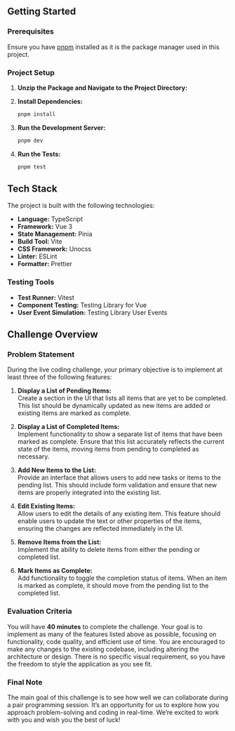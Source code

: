 
## Getting Started

### Prerequisites

Ensure you have [pnpm](https://pnpm.io/) installed as it is the package manager used in this project.

### Project Setup

1. **Unzip the Package and Navigate to the Project Directory:**

2. **Install Dependencies:**

   ```bash
   pnpm install
   ```

3. **Run the Development Server:**

   ```bash
   pnpm dev
   ```

4. **Run the Tests:**

   ```bash
   pnpm test
   ```

## Tech Stack

The project is built with the following technologies:

- **Language:** TypeScript
- **Framework:** Vue 3
- **State Management:** Pinia
- **Build Tool:** Vite
- **CSS Framework:** Unocss
- **Linter:** ESLint
- **Formatter:** Prettier

### Testing Tools

- **Test Runner:** Vitest
- **Component Testing:** Testing Library for Vue
- **User Event Simulation:** Testing Library User Events

## Challenge Overview

### Problem Statement

During the live coding challenge, your primary objective is to implement at least three of the following features:

1. **Display a List of Pending Items:**  
   Create a section in the UI that lists all items that are yet to be completed. This list should be dynamically updated as new items are added or existing items are marked as complete.

2. **Display a List of Completed Items:**  
   Implement functionality to show a separate list of items that have been marked as complete. Ensure that this list accurately reflects the current state of the items, moving items from pending to completed as necessary.

3. **Add New Items to the List:**  
   Provide an interface that allows users to add new tasks or items to the pending list. This should include form validation and ensure that new items are properly integrated into the existing list.

4. **Edit Existing Items:**  
   Allow users to edit the details of any existing item. This feature should enable users to update the text or other properties of the items, ensuring the changes are reflected immediately in the UI.

5. **Remove Items from the List:**  
   Implement the ability to delete items from either the pending or completed list.

6. **Mark Items as Complete:**  
   Add functionality to toggle the completion status of items. When an item is marked as complete, it should move from the pending list to the completed list.

### Evaluation Criteria

You will have **40 minutes** to complete the challenge. Your goal is to implement as many of the features listed above as possible, focusing on functionality, code quality, and efficient use of time. You are encouraged to make any changes to the existing codebase, including altering the architecture or design. There is no specific visual requirement, so you have the freedom to style the application as you see fit.

### Final Note

The main goal of this challenge is to see how well we can collaborate during a pair programming session. It’s an opportunity for us to explore how you approach problem-solving and coding in real-time. We’re excited to work with you and wish you the best of luck!